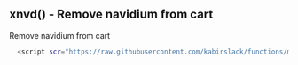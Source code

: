 
## xnvd() - Remove navidium from cart

Remove navidium from cart

```bash
  <script scr="https://raw.githubusercontent.com/kabirslack/functions/main/xnvd.js"></script>
```
    
